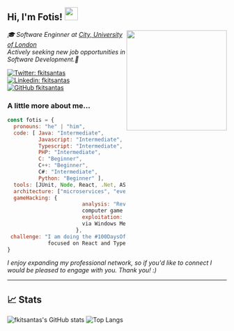 <h2> Hi, I'm Fotis! <img src="https://gifdb.com/images/high/waving-hand-black-and-white-erox5pacbap4ac1l.gif" width="30" /></h2>
<img align='right' src="https://thisis.city.ac.uk/wp-content/uploads/2015/04/City-UoL-logo.png" width="230">
<p><em>🎓 Software Enginner at <a href="http://www.city.ac.uk/">City, University of London</a>
</br>Actively seeking new job opportunities in Software Development.💼</em></p>

[![Twitter: fkitsantas](https://img.shields.io/twitter/follow/fkitsantas?style=social)](https://twitter.com/fkitsantas)
[![Linkedin: fkitsantas](https://img.shields.io/badge/-fkitsantas-blue?style=flat-square&logo=Linkedin&logoColor=white&link=https://www.linkedin.com/in/fkitsantas/)](https://www.linkedin.com/in/fkitsantas/)
[![GitHub fkitsantas](https://img.shields.io/github/followers/fkitsantas?label=follow&style=social)](https://github.com/fkitsantas)


### A little more about me...  

```javascript
const fotis = {
  pronouns: "he" | "him",
  code: [ Java: "Intermediate",
          Javascript: "Intermediate",
          Typescript: "Intermediate",
          PHP: "Intermediate",
          C: "Beginner",
          C++: "Beginner",
          C#: "Intermediate",
          Python: "Beginner" ],
  tools: [JUnit, Node, React, .Net, ASP.NET, XUnit.net, Jest, Docker],
  architecture: ["microservices", "event-driven", "design system pattern"],
  gameHacking: {
                        analysis: "Reverse Engineering of
                        computer game application Clients",
                        exploitation: "Vulnerability Exploitation
                        via Windows Memory Injection"
                      },
 challenge: "I am doing the #100DaysOfCode challenge
             focused on React and TypeScript."
}
```

<p><em>I enjoy expanding my professional network, so if you'd like to connect I would be pleased to engage with you. Thank you! :)</em></p>

---

## 📈 Stats

![fkitsantas's GitHub stats](https://github-readme-stats.vercel.app/api?username=fkitsantas&show_icons=true&theme=tokyonight) ![Top Langs](https://github-readme-stats.vercel.app/api/top-langs/?username=fkitsantas&layout=compact&bg_color=000000)
